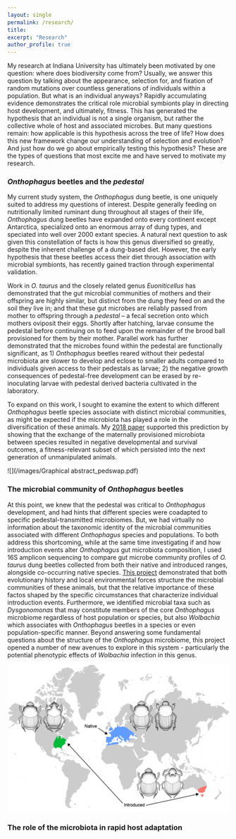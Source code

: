 ```yaml
---
layout: single
permalink: /research/
title:
excerpt: "Research"
author_profile: true
---
```


My research at Indiana University has ultimately been motivated by one question: where does biodiversity come from? Usually, we answer this question by talking about the appearance, selection for, and fixation of random mutations over countless generations of individuals within a population. But what is an individual anyways? Rapidly accumulating evidence demonstrates the critical role microbial symbionts play in directing host development, and ultimately, fitness. This has generated the hypothesis that an individual is not a single organism, but rather the collective whole of host and associated microbes. But many questions remain: how applicable is this hypothesis across the tree of life? How does this new framework change our understanding of selection and evolution? And just how do we go about empirically testing this hypothesis?
These are the types of questions that most excite me and have served to motivate my research.

### *Onthophagus* beetles and the *pedestal*

My current study system, the *Onthophagus* dung beetle, is one uniquely suited to address my questions of interest. Despite generally feeding on nutritionally limited ruminant dung throughout all stages of their life, *Onthophagus* dung beetles have expanded onto every continent except Antarctica, specialized onto an enormous array of dung types, and speciated into well over 2000 extant species. A natural next question to ask given this constellation of facts is how this genus diversified so greatly, despite the inherent challenge of a dung-based diet. However, the early hypothesis that these beetles access their diet through association with microbial symbionts, has recently gained traction through experimental validation.

Work in *O. taurus* and the closely related genus *Euoniticellus* has demonstrated that the gut microbial communities of mothers and their offspring are highly similar, but distinct from the dung they feed on and the soil they live in; and that these gut microbes are reliably passed from mother to offspring through a *pedestal* – a fecal secretion onto which mothers oviposit their eggs. Shortly after hatching, larvae consume the pedestal before continuing on to feed upon the remainder of the brood ball provisioned for them by their mother. Parallel work has further demonstrated that the microbes found within the pedestal are functionally significant, as 1) *Onthophagus* beetles reared without their pedestal microbiota are slower to develop and eclose to smaller adults compared to individuals given access to their pedestals as larvae; 2) the negative growth consequences of pedestal-free development can be erased by re-inoculating larvae with pedestal derived bacteria cultivated in the laboratory.

To expand on this work, I sought to examine the extent to which different *Onthophagus* beetle species associate with distinct microbial communities, as might be expected if the microbiota has played a role in the diversification of these animals. My [2018 paper](http://erikpark.github.io/files/2018-Transgenerational-developmental-effects-of-species-specific-maternally-transmitted-microbiota-in-Onthophagus-dung-beetles.pdf) supported this prediction by showing that the exchange of the maternally provisioned microbiota between species resulted in negative developmental and survival outcomes, a fitness-relevant subset of which persisted into the next generation of unmanipulated animals.

![](/images/Graphical abstract_pedswap.pdf)

### The microbial community of *Onthophagus* beetles

At this point, we knew that the pedestal was critical to *Onthophagus* development, and had hints that different species were coadapted to specific pedestal-transmitted microbiomes. But, we had virtually no information about the taxonomic identity of the microbial communities associated with different *Onthophagus* species and populations. To both address this shortcoming, while at the same time investigating if and how introduction events alter *Onthophagus* gut microbiota composition, I used 16S amplicon sequencing to compare gut microbe community profiles of *O. taurus* dung beetles collected from both their native and introduced ranges, alongside co-occurring native species. [This project](http://erikpark.github.io/files/Parker2020_Article_MyMicrobiomeWouldWalk10000Mile.pdf) demonstrated that both evolutionary history and local environmental forces structure the microbial communities of these animals, but that the relative importance of these factos shaped by the specific circumstances that characterize individual introduction events. Furthermore, we identified microbial taxa such as *Dysgonomonas* that may constitute members of the core *Onthophagus* microbiome regardless of host population or species, but also *Wolbachia* which associates with *Onthophagus* beetles in a species or even population-specific manner. Beyond answering some fundamental questions about the structure of the *Onthophagus* microbiome, this project opened a number of new avenues to explore in this system - particularly the potential phenotypic effects of *Wolbachia* infection in this genus.

![](/images/world.png)

### The role of the microbiota in rapid host adaptation
